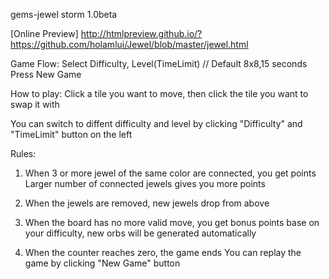 gems-jewel storm 1.0beta

[Online Preview]
http://htmlpreview.github.io/?https://github.com/holamlui/Jewel/blob/master/jewel.html

Game Flow:
Select Difficulty, Level(TimeLimit) // Default 8x8,15 seconds
Press New Game

How to play:
Click a tile you want to move, then click the tile you want to swap it with

You can switch to diffent difficulty and level by clicking
"Difficulty" and "TimeLimit" button on the left

Rules:
1. When 3 or more jewel of the same color are connected, you get points
   Larger number of connected jewels gives you more points

2. When the jewels are removed, new jewels drop from above

3. When the board has no more valid move, 
   you get bonus points base on your difficulty, 
   new orbs will be generated automatically

4. When the counter reaches zero, the game ends
   You can replay the game by clicking "New Game" button
